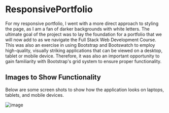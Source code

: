 # ResponsivePortfolio

For my responsive portfolio, I went with a more direct approach to styling the page, as I am a fan of darker backgrounds with white letters.
The ultimate goal of the project was to lay the foundation for a portfolio that we will now add to as we navigate the Full Stack Web Development Course.
This was also an exercise in using Bootstrap and Bootswatch to employ high-quality, visually striking applications that can be viewed on a desktop, tablet
or mobile device. Therefore, it was also an important opportunity to gain familiarity with Bootstrap's grid system to ensure proper functionality.

## Images to Show Functionality

Below are some screen shots to show how the application looks on laptops, tablets, and mobile devices.

![image](https://user-images.githubusercontent.com/70812339/100148251-818f5f00-2e6a-11eb-8f41-7edd9bf403cb.png)

